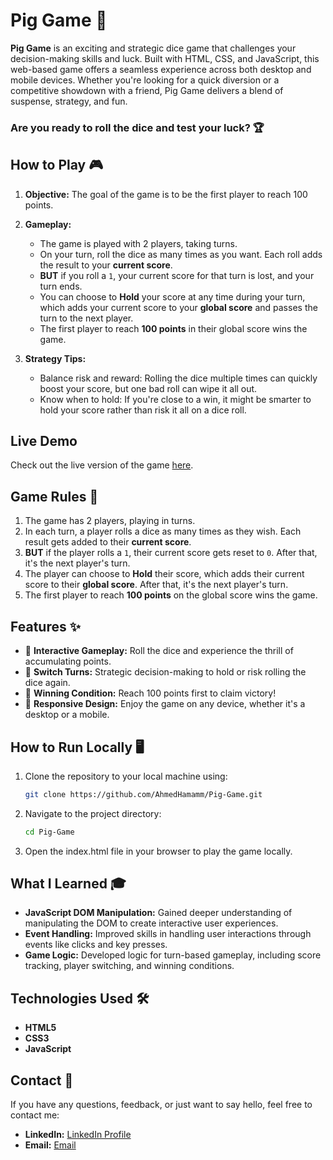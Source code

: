 # Pig Game 🎲

**Pig Game** is an exciting and strategic dice game that challenges your decision-making skills and luck. Built with HTML, CSS, and JavaScript, this web-based game offers a seamless experience across both desktop and mobile devices. Whether you're looking for a quick diversion or a competitive showdown with a friend, Pig Game delivers a blend of suspense, strategy, and fun.

### Are you ready to roll the dice and test your luck? 🏆

## How to Play 🎮

1. **Objective:** The goal of the game is to be the first player to reach 100 points.

2. **Gameplay:**
   - The game is played with 2 players, taking turns.
   - On your turn, roll the dice as many times as you want. Each roll adds the result to your **current score**.
   - **BUT** if you roll a `1`, your current score for that turn is lost, and your turn ends.
   - You can choose to **Hold** your score at any time during your turn, which adds your current score to your **global score** and passes the turn to the next player.
   - The first player to reach **100 points** in their global score wins the game.

3. **Strategy Tips:**
   - Balance risk and reward: Rolling the dice multiple times can quickly boost your score, but one bad roll can wipe it all out.
   - Know when to hold: If you're close to a win, it might be smarter to hold your score rather than risk it all on a dice roll.


## Live Demo

Check out the live version of the game [here](https://ahmedhamamm.github.io/Pig-Game/).

## Game Rules 📜

1. The game has 2 players, playing in turns.
2. In each turn, a player rolls a dice as many times as they wish. Each result gets added to their **current score**.
3. **BUT** if the player rolls a `1`, their current score gets reset to `0`. After that, it's the next player's turn.
4. The player can choose to **Hold** their score, which adds their current score to their **global score**. After that, it's the next player's turn.
5. The first player to reach **100 points** on the global score wins the game.

## Features ✨

- 🎲 **Interactive Gameplay:** Roll the dice and experience the thrill of accumulating points.
- 🔄 **Switch Turns:** Strategic decision-making to hold or risk rolling the dice again.
- 🎉 **Winning Condition:** Reach 100 points first to claim victory!
- 🔄 **Responsive Design:** Enjoy the game on any device, whether it's a desktop or a mobile.

## How to Run Locally 🖥️

1. Clone the repository to your local machine using:
   ```bash
   git clone https://github.com/AhmedHamamm/Pig-Game.git
   
2. Navigate to the project directory:
   ```bash
   cd Pig-Game
   
3. Open the index.html file in your browser to play the game locally.

## What I Learned 🎓
- **JavaScript DOM Manipulation:** Gained deeper understanding of manipulating the DOM to create interactive user experiences.
- **Event Handling:** Improved skills in handling user interactions through events like clicks and key presses.
- **Game Logic:** Developed logic for turn-based gameplay, including score tracking, player switching, and winning conditions.

## Technologies Used 🛠

- **HTML5** 
- **CSS3**
- **JavaScript**

## Contact 📧

If you have any questions, feedback, or just want to say hello, feel free to contact me:

- **LinkedIn:** [LinkedIn Profile](https://www.linkedin.com/in/ahmed--hamam/)
- **Email:** [Email](ahamam2000@yahoo.com)
